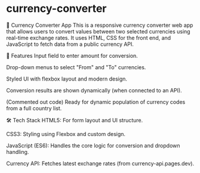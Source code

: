 # currency-converter
💱 Currency Converter App
This is a responsive currency converter web app that allows users to convert values between two selected currencies using real-time exchange rates. It uses HTML, CSS for the front end, and JavaScript to fetch data from a public currency API.

🌟 Features
Input field to enter amount for conversion.

Drop-down menus to select "From" and "To" currencies.

Styled UI with flexbox layout and modern design.

Conversion results are shown dynamically (when connected to an API).

(Commented out code) Ready for dynamic population of currency codes from a full country list.

🛠️ Tech Stack
HTML5: For form layout and UI structure.

CSS3: Styling using Flexbox and custom design.

JavaScript (ES6): Handles the core logic for conversion and dropdown handling.

Currency API: Fetches latest exchange rates (from currency-api.pages.dev).

